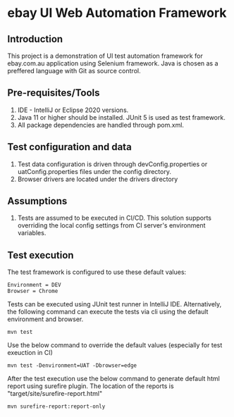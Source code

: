 # ebay UI Web Automation Framework

## Introduction
This project is a demonstration of UI test automation framework for ebay.com.au application using Selenium framework. 
Java is chosen as a preffered language with Git as source control.

## Pre-requisites/Tools 
1. IDE - IntelliJ or Eclipse 2020 versions. 
2. Java 11 or higher should be installed. JUnit 5 is used as test framework.
3. All package dependencies are handled through pom.xml.

## Test configuration and data
1. Test data configuration is driven through devConfig.properties or uatConfig.properties files under the config directory. 
2. Browser drivers are located under the drivers directory

## Assumptions
1. Tests are assumed to be executed in CI/CD. This solution supports overriding the local config settings from CI server's environment variables.

## Test execution
The test framework is configured to use these default values:

    Environment = DEV
    Browser = Chrome 

Tests can be executed using JUnit test runner in IntelliJ IDE. 
Alternatively, the following command can execute the tests via cli using the default environment and browser. 

`mvn test`

Use the below command to override the default values (especially for test exeuction in CI) 

`mvn test -Denvironment=UAT -Dbrowser=edge`


After the test execution use the below command to generate default html report using surefire plugin. The location of the reports is "target/site/surefire-report.html"

`mvn surefire-report:report-only`